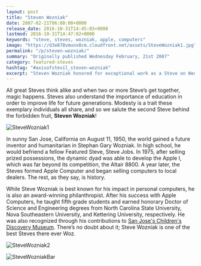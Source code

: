 ```yaml
---
layout: post
title: "Steven Wozniak"
date: 2007-02-21T06:00:00+0000
release_date: 2016-10-31T14:45:03+0000
lastmod: 2016-10-31T14:47:02+0000
keywords: "steve, steves, wozniak, apple, computers"
image: "https://d3e878vmunx8cm.cloudfront.net/assets/SteveWozniak1.jpg"
permalink: "/p/steven-wozniak/"
summary: "Originally published Wednesday February, 21st 2007"
category: featured-steves
hashtag: "#axisofstevil_steven-wozniak"
excerpt: "Steven Wozniak honored for exceptional work as a Steve on Wednesday February, 21st 2007"
---
```


[id_1]: https://d3e878vmunx8cm.cloudfront.net/assets/SteveWozniak1.jpg "Steve Wozniak1"[id_2]: https://d3e878vmunx8cm.cloudfront.net/assets/SteveWozniak2.jpg "SteveWozniak2"[id_3]: https://d3e878vmunx8cm.cloudfront.net/assets/SteveWozniakbar.jpg "SteveWozniak Bar"

All great Steves think alike and when two or more Steve’s get together, magic happens. Steves also understand the importance of education in order to improve life for future generations.  Modesty is a trait these exemplary individuals all share, and so we salute the second Steve behind the forbidden fruit, **Steven Wozniak**!

![SteveWozniak1][id_1]

In sunny San Jose, California on August 11, 1950, the world gained a future inventor and humanitarian in Stephan Gary Wozniak.  In high school, he would befriend a fellow Featured Steve, Steve Jobs.  In 1975, after selling prized possessions, the dynamic dyad was able to develop the Apple I, which was far beyond its competition, the Altair 8800.  A year later, the Steves formed Apple Computer and began selling computers to local dealers.  The rest, as they say, is history.

While Steve Wozniak is best known for his impact in personal computers, he is also an award-winning philanthropist.  After his success with Apple Computers, he taught fifth grade students and earned honorary Doctor of Science and Engineering degrees from North Carolina State University, Nova Southeastern University, and Kettering University, respectively. He was also recognized through his contributions to [San Jose's Children's Discovery Museum](http://www.cdm.org/ "San Jose's Children's Discovery Museum").  There’s no doubt about it; Steve Wozniak is one of the best Steves there ever Woz.

![SteveWozniak2][id_2]

![SteveWozniakBar][id_3]

